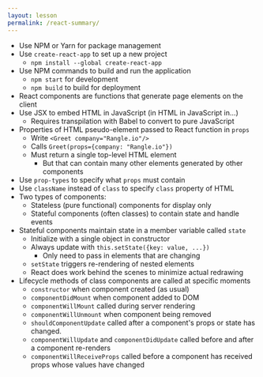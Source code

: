 ```yaml
---
layout: lesson
permalink: /react-summary/
---
```


- Use NPM or Yarn for package management
- Use `create-react-app` to set up a new project
  - `npm install --global create-react-app`
- Use NPM commands to build and run the application
  - `npm start` for development
  - `npm build` to build for deployment
- React components are functions that generate page elements on the client
- Use JSX to embed HTML in JavaScript (in HTML in JavaScript in...)
  - Requires transpilation with Babel to convert to pure JavaScript
- Properties of HTML pseudo-element passed to React function in `props`
  - Write `<Greet company="Rangle.io"/>`
  - Calls `Greet(props={company: "Rangle.io"})`
  - Must return a single top-level HTML element
    - But that can contain many other elements generated by other components
- Use `prop-types` to specify what `props` must contain
- Use `className` instead of `class` to specify `class` property of HTML
- Two types of components:
  - Stateless (pure functional) components for display only
  - Stateful components (often classes) to contain state and handle events
- Stateful components maintain state in a member variable called `state`
  - Initialize with a single object in constructor
  - Always update with `this.setState({key: value, ...})`
    - Only need to pass in elements that are changing
  - `setState` triggers re-rendering of nested elements
  - React does work behind the scenes to minimize actual redrawing
- Lifecycle methods of class components are called at specific moments
  - `constructor` when component created (as usual)
  - `componentDidMount` when component added to DOM
  - `componentWillMount` called during server rendering
  - `componentWillUnmount` when component being removed
  - `shouldComponentUpdate` called after a component's props or state has changed.
  - `componentWillUpdate` and `componentDidUpdate` called before and after a component re-renders
  - `componentWillReceiveProps` called before a component has received props whose values have changed
